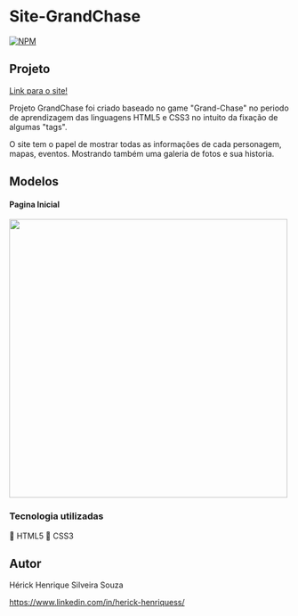 # Site-GrandChase
[![NPM](https://img.shields.io/npm/l/react)](https://github.com/HerickHenriqueSS/Site-GrandChase/blob/main/LICENSE)

## Projeto

<a href="https://grandchasehhss.netlify.app" target="_blank"> Link para o site!</a>

Projeto GrandChase foi criado baseado no game "Grand-Chase" no periodo de aprendizagem das linguagens HTML5 e CSS3 no intuito da fixação de algumas "tags".

O site tem o papel de mostrar todas as informações de cada personagem, mapas, eventos. Mostrando também uma galeria de fotos e sua historia.

## Modelos

#### Pagina Inicial
<img width="500em" src="https://github.com/HerickHenriqueSS/Site-GrandChase/blob/main/ImagesProjeto/Imagem%20projeto-grand-chase.png" alt=""><br>

### Tecnologia utilizadas

🔹 HTML5
🔹 CSS3

## Autor

Hérick Henrique Silveira Souza

https://www.linkedin.com/in/herick-henriquess/
